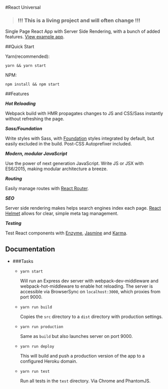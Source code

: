 #React Universal

>### !!! This is a living project and will often change !!!

Single Page React App with Server Side Rendering, with a bunch of added features. [View example app](http://react-app.aboutevan.com).

##Quick Start


Yarn(recommended):

`yarn && yarn start`

NPM:

`npm install && npm start`


##Features

***Hot Reloading***

Webpack build with HMR propagates changes to JS and CSS/Sass instantly without refreshing the page.

***Sass/Foundation***

Write styles with Sass, with [Foundation](http://foundation.zurb.com/sites/docs/) styles integrated by default, but easily excluded in the build.  Post-CSS Autoprefixer included.
 

***Modern, modular JavaScript***

Use the power of next generation JavaScript.  Write JS or JSX with ES6/2015, making modular architecture a breeze.

***Routing***

Easily manage routes with [React Router](https://github.com/ReactTraining/react-router).

***SEO***


Server side rendering makes helps search engines index each page.  [React Helmet](https://github.com/nfl/react-helmet) allows for clear, simple meta tag management.

***Testing***

Test React components with [Enzyme](https://github.com/airbnb/enzyme), [Jasmine](https://jasmine.github.io/) and [Karma](https://karma-runner.github.io/1.0/index.html).

## Documentation


* ###Tasks
  

  * `yarn start`

    Will run an Express dev server with webpack-dev-middleware and webpack-hot-middleware to enable hot reloading.  The server is accessible via BrowserSync on `localhost:3000`, which proxies from port 9000.

  * `yarn run build`

    Copies the `src` directory to a `dist` directory with production settings.
  
  * `yarn run production`

    Same as `build` but also launches server on port 9000.
  
  * `yarn run deploy`

    This will build and push a production version of the app to a configured Heroku domain.


  * `yarn run test`

    Run all tests in the `test` directory.  Via Chrome and PhantomJS.
